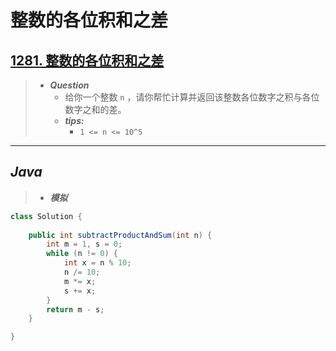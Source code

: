 # 整数的各位积和之差

## [1281. 整数的各位积和之差](https://leetcode.cn/problems/subtract-the-product-and-sum-of-digits-of-an-integer/)

> - ***Question***
>   - 给你一个整数 `n` ，请你帮忙计算并返回该整数各位数字之积与各位数字之和的差。
>   - ***tips:***
>     - `1 <= n <= 10^5`

---

## *Java*

> - ***模拟***

```java
class Solution {
    
    public int subtractProductAndSum(int n) {
        int m = 1, s = 0;
        while (n != 0) {
            int x = n % 10;
            n /= 10;
            m *= x;
            s += x;
        }
        return m - s;
    }

}
```
